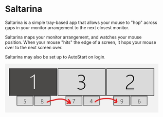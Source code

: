 # Saltarina
Saltarina is a simple tray-based app that allows your mouse to "hop" across gaps in your monitor arrangement to the next closest monitor.

Saltarina maps your monitor arrangement, and watches your mouse position. When your mouse "hits" the edge of a screen, it hops your mouse over to the next screen over. 

Saltarina may also be set up to AutoStart on login.

![](saltarina_usage.jpg)

